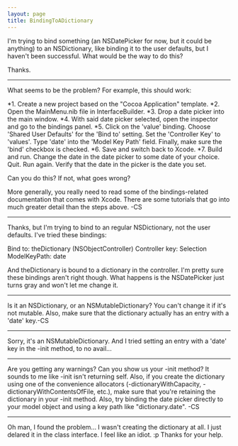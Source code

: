```yaml
---
layout: page
title: BindingToADictionary
---
```


I'm trying to bind something (an NSDatePicker for now, but it could be anything) to an NSDictionary, like binding it to the user defaults, but I haven't been successful. What would be the way to do this?

Thanks.

----

What seems to be the problem? For example, this should work:


*1. Create a new project based on the "Cocoa Application" template.
*2. Open the MainMenu.nib file in InterfaceBuilder.
*3. Drop a date picker into the main window.
*4. With said date picker selected, open the inspector and go to the bindings panel.
*5. Click on the 'value' binding. Choose 'Shared User Defaults' for the 'Bind to' setting. Set the 'Controller Key' to 'values'. Type 'date' into the 'Model Key Path' field. Finally, make sure the 'bind' checkbox is checked.
*6. Save and switch back to Xcode.
*7. Build and run. Change the date in the date picker to some date of your choice. Quit. Run again. Verify that the date in the picker is the date you set.


Can you do this? If not, what goes wrong?

More generally, you really need to read some of the bindings-related documentation that comes with Xcode. There are some tutorials that go into much greater detail than the steps above. -CS

----
Thanks, but I'm trying to bind to an regular NSDictionary, not the user defaults. I've tried these bindings:

    
Bind to: theDictionary (NSObjectController)
Controller key: Selection
ModelKeyPath: date


And theDictionary is bound to a dictionary in the controller. I'm pretty sure these bindings aren't right though. 
What happens is the NSDatePicker just turns gray and won't let me change it.

----
Is it an NSDictionary, or an NSMutableDictionary? You can't change it if it's not mutable. Also, make sure that the dictionary actually has an entry with a 'date' key.-CS

----
Sorry, it's an NSMutableDictionary. And I tried setting an entry with a 'date' key in the -init method, to no avail...

----
Are you getting any warnings? Can you show us your -init method? It sounds to me like -init isn't returning self. Also, if you create the dictionary using one of the convenience allocators (-dictionaryWithCapacity, -dictionaryWithContentsOfFile, etc.), make sure that you're retaining the dictionary in your -init method. Also, try binding the date picker directly to your model object and using a key path like "dictionary.date". -CS

----
Oh man, I found the problem... I wasn't creating the dictionary at all. I just delared it in the class interface. I feel like an idiot. :p Thanks for your help.

